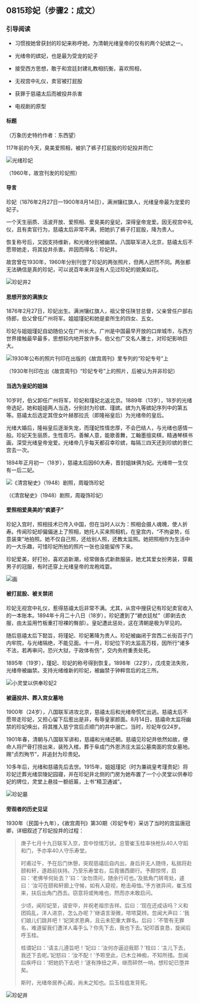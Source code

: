 ## 0815珍妃（步骤2：成文）

### 引导阅读

- 习惯按她曾获封的珍妃来称呼她，为清朝光绪皇帝的仅有的两个妃嫔之一。
- 光绪帝的嫔妃，也是最为受宠的妃子
- 接受西方思想，敢于和宫廷封建礼教相抗衡，喜欢照相，


- 无视宫中礼仪，卖官被打屁股
- 获罪于慈禧太后而被投井杀害
- 电视剧的原型

#### 标题

（万象历史特约作者：东西望）

117年前的今天，臭美爱照相，被扒了裤子打屁股的珍妃投井而亡

![光绪珍妃](光绪珍妃.jpg)

（1960年，故宫刊发的珍妃照）

#### 导言

珍妃（1876年2月27日—1900年8月14日），满洲镶红旗人，光绪皇帝最为宠爱的妃子。

一个天生丽质、活波开放、爱照相、爱臭美的皇妃，深得皇帝宠爱。因无视宫中礼仪，且有卖官行为，慈禧太后非常不满，把她扒了裤子打屁股，降为贵人。

恢复称号后，又因支持维新，和光绪分别被幽禁。八国联军进入北京，慈禧太后不愿带她走，将其投井杀害。井因而得名：珍妃井。

故宫曾在1930年，1960年分别刊登了珍妃的两张照片，但两人迥然不同。两张都无法确信是真的珍妃，可以说百年来并没有人见过珍妃的貌美如花。

![珍妃井2](珍妃井2.jpg)

#### 思想开放的满族女

1876年2月27日，珍妃出生。满洲镶红旗人，祖父曾任陕甘总督，父亲曾任户部右侍郎，伯父曾任广州将军。姐姐瑾妃和她是妾所生的四女、五女。

珍妃与姐姐瑾妃自幼随伯父在广州长大。广州是中国最早开放的口岸城市，与西方世界接触最早最多，思想较内地开放许多。伯父也广交名人雅士，对珍妃影响巨大。

![1930年公布的照片刊印在出版的《故宫周刊》里专列的“珍妃专号”上](1930年公布的照片刊印在出版的《故宫周刊》里专列的“珍妃专号”上.jpg)

（1930年刊印在出《故宫周刊》“珍妃专号”上的照片，后被认为并非珍妃）

#### 当选为皇妃的姐妹

10岁时，伯父卸任广州将军，珍妃和瑾妃北返北京。1889年（13岁），18岁的光绪帝选妃，她和姐姐两人当选，分别封为珍嫔、瑾嫔。嫔为九等嫔妃序列中的第五等。慈禧太后选定其侄女叶赫那拉氏（即隆裕皇后）为光绪帝的皇后。

光绪大婚后，隆裕皇后逐渐失宠，而瑾妃性情忠厚，不会巴结人，与光绪也感情一般。珍妃天生丽质，生性乖巧，善解人意，能歌善舞，工翰墨擅奕棋，精通琴棋书画，深受光绪皇帝宠爱。光绪帝几乎每天都召幸珍嫔，每隔三四天还到珍嫔的景仁宫去一次。

1894年正月初一（18岁），慈禧太后因60大寿，晋封姐妹俩为妃。光绪帝一生仅有一后二妃。

![《清宫秘史》（1948）剧照，周璇饰珍妃](《清宫秘史》（1948）剧照，周璇饰珍妃.jpg)

（《清宫秘史》（1948）剧照，周璇饰珍妃）

#### 爱照相爱臭美的“疯婆子”

珍妃入宫时，照相技术已传入中国，但在当时人以为：照相会摄人魂魄，使人折寿。传闻珍妃却偏偏迷上了照相，她托人买来照相机，在皇宫内，“不拘姿势，任意装束”地拍照。她不仅自己照，还给别人照，还教太监照。她把照相作为生活中的一大乐趣，可惜珍妃所拍的照片一张也没能留传下来。

珍妃爱美，好打扮，喜欢追新潮，经常做各式新款服装，她尤其爱女扮男装，穿戴男子的冠服，有时还穿上光绪皇帝的龙袍戏耍。

![画](画.jpg)

#### 被打屁股、被关禁闭

珍妃无视宫中礼仪，惹得慈禧太后非常不满。尤其，从宫中搜获记有珍妃卖官收入的一本账本。1894年十月二十八日（18岁），珍妃遭到了“褫衣廷杖”（即剥去衣服，由太监用竹板重打坦裸的臀部）。皇妃遭此惩处，这在清朝是极为罕见的。

随后慈禧太后下懿旨，将瑾妃、珍妃著降为贵人。珍妃被幽闭于宫西二长街百子门内牢院，与光绪隔绝，不能见面。十一月，珍妃位下的太监高万枝，因所行“诸多不法，若再审问，恐兴大狱，于政体有伤”，交内务府重责处死。

1895年（19岁），瑾妃、珍妃的称号得到恢复。1898年（22岁），戊戌变法失败，光绪帝被幽禁。支持光绪维新的珍妃，被幽禁于钟粹宫后的北三所。

![小灵堂以供奉珍妃2](小灵堂以供奉珍妃2.jpg)

#### 被逼投井、葬入宫女墓地

1900年（24岁），八国联军进攻北京，慈禧太后和光绪帝慌忙出逃。慈禧太后不愿带走珍妃，又担心留下后惹出是非，有辱皇家颜面。8月14日，慈禧命太监将幽禁的珍妃唤出，将其推入慈宁宫后贞顺门的井中溺亡。当时，珍妃年仅24岁。

1901年春，清朝与八国联军讲和，慈禧和光绪还朝。慈禧见珍妃井依然如故，便命人将尸骨打捞出来，装殓入棺，葬于阜成门外恩济庄太监公墓南面的宫女墓地。赐“贞烈殉节”，并追封为珍贵妃。

10多年后，光绪和慈禧先后去世。1915年，姐姐瑾妃（时为兼祧皇考瑾贵妃）将珍妃迁葬光绪崇陵妃园寝，并在珍妃井北侧的门房为她布置了一个小灵堂以供奉珍妃的牌位，灵堂上悬挂一额纸匾，上书“精卫通诚”。

![珍妃墓](珍妃墓.jpeg)

#### 旁观者的历史见证

1930年（民国十九年），《故宫周刊》第30期〈珍妃专号〉采访了当时的宫监唐冠卿，详细叙述了珍妃投井的过程：

> 庚子七月十九日联军入京，宫中惊惕万状。总管崔玉桂率快枪队40人守蹈和门，予亦率40人守乐寿堂。
>
> 时甫过午，予在后门休憩，突观慈禧后自内出，身后并无人随侍，私揣将赴颐和轩，遂趋前扶持。乃至乐寿堂右，后竟循西廊行。予颇惊愕，启曰：‘老佛爷何处去？’曰：‘汝勿须问，随余行可也。’及抵角门转弯处，遽曰：‘汝可在颐和轩廊上守候，如有人窥视，枪击毋恤。’予方骇异间，崔玉桂来，扶后出角门西去。窃意将或殉难也，然而亦未敢启问。
>
> 少顷，闻珍妃至，请安毕，并祝老祖宗吉祥。后曰：‘现在还成话吗？义和团捣乱，洋人进京，怎么办呢？’继语言渐微，哝哝莫辨。忽闻大声曰：‘我们娘儿们跳井吧！’妃哭求恩典，且云未犯重大罪名。后曰：‘不管有无罪名，难道留我们遭洋人毒手么？你先下去，我也下去。’妃叩首哀恳，旋闻后呼玉桂。
>
> 桂谓妃曰：‘请主儿遵旨吧！’妃曰：‘汝何亦逼迫我耶？’桂曰：‘主儿下去，我还下去呢。’妃怒曰：‘汝不配！’予聆至此，已木立神痴，不知所措。忽闻后疾呼曰：‘把她扔下去吧！’遂有挣扭之声，继而砰然一响，想珍妃已堕井矣。
>
> 斯时，光绪帝居养心殿，尚未之知也。后玉桂疽发背死。

![珍妃井](珍妃井.jpg)